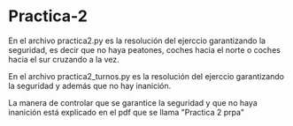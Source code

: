 # Practica-2

En el archivo practica2.py es la resolución del ejerccio garantizando la seguridad, es decir que no haya peatones, coches hacia el norte o coches hacia el sur cruzando 
a la vez.

En el archivo practica2_turnos.py es la resolución del ejerccio garantizando la seguridad y además que no hay inanición.

La manera de controlar que se garantice la seguridad y que no haya inanición está explicado en el pdf que se llama "Practica 2 prpa"
